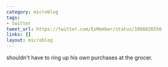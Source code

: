 ```yaml
---
category: microblog
tags:
- twitter
tweet_url: https://twitter.com/ExMember/status/1066026556
links: []
layout: microblog
---
```

shouldn't have to ring up his own purchases at the grocer.

